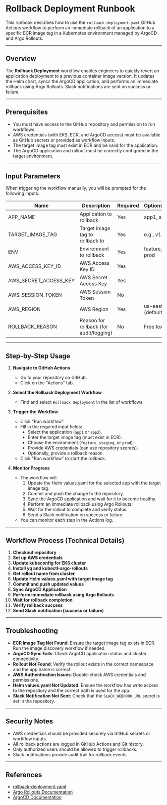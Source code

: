 # Rollback Deployment Runbook

This runbook describes how to use the `rollback-deployment.yaml` GitHub Actions workflow to perform an immediate rollback of an application to a specific ECR image tag in a Kubernetes environment managed by ArgoCD and Argo Rollouts.

---

## Overview

The **Rollback Deployment** workflow enables engineers to quickly revert an application deployment to a previous container image version. It updates the Helm chart, syncs the ArgoCD application, and performs an immediate rollback using Argo Rollouts. Slack notifications are sent on success or failure.

---

## Prerequisites

- You must have access to the GitHub repository and permission to run workflows.
- AWS credentials (with EKS, ECR, and ArgoCD access) must be available as GitHub secrets or provided as workflow inputs.
- The target image tag must exist in ECR and be valid for the application.
- The ArgoCD application and rollout must be correctly configured in the target environment.

---

## Input Parameters

When triggering the workflow manually, you will be prompted for the following inputs:

| Name                   | Description                                 | Required | Options/Example                |
|------------------------|---------------------------------------------|----------|-------------------------------|
| APP_NAME               | Application to rollback                     | Yes      | app1, app2                    |
| TARGET_IMAGE_TAG       | Target image tag to rollback to             | Yes      | e.g., v1.2.3                  |
| ENV                    | Environment to rollback                     | Yes      | feature, staging, prod        |
| AWS_ACCESS_KEY_ID      | AWS Access Key ID                           | Yes      |                               |
| AWS_SECRET_ACCESS_KEY  | AWS Secret Access Key                       | Yes      |                               |
| AWS_SESSION_TOKEN      | AWS Session Token                           | No       |                               |
| AWS_REGION             | AWS Region                                  | Yes      | us-east-1 (default)           |
| ROLLBACK_REASON        | Reason for rollback (for audit/logging)     | No       | Free text                     |

---

## Step-by-Step Usage

1. **Navigate to GitHub Actions**
   - Go to your repository on GitHub.
   - Click on the "Actions" tab.

2. **Select the Rollback Deployment Workflow**
   - Find and select `Rollback Deployment` in the list of workflows.

3. **Trigger the Workflow**
   - Click "Run workflow".
   - Fill in the required input fields:
     - Select the application (`app1` or `app2`).
     - Enter the target image tag (must exist in ECR).
     - Choose the environment (`feature`, `staging`, or `prod`).
     - Provide AWS credentials (can use repository secrets).
     - Optionally, provide a rollback reason.
   - Click "Run workflow" to start the rollback.

4. **Monitor Progress**
   - The workflow will:
     1. Update the Helm values.yaml for the selected app with the target image tag.
     2. Commit and push the change to the repository.
     3. Sync the ArgoCD application and wait for it to become healthy.
     4. Perform an immediate rollback using Argo Rollouts.
     5. Wait for the rollout to complete and verify status.
     6. Send a Slack notification on success or failure.
   - You can monitor each step in the Actions log.

---

## Workflow Process (Technical Details)

1. **Checkout repository**
2. **Set up AWS credentials**
3. **Update kubeconfig for EKS cluster**
4. **Install yq and kubectl-argo-rollouts**
5. **Get rollout name from cluster**
6. **Update Helm values.yaml with target image tag**
7. **Commit and push updated values**
8. **Sync ArgoCD Application**
9. **Perform immediate rollback using Argo Rollouts**
10. **Wait for rollback completion**
11. **Verify rollback success**
12. **Send Slack notification (success or failure)**

---

## Troubleshooting

- **ECR Image Tag Not Found**: Ensure the target image tag exists in ECR. Run the image discovery workflow if needed.
- **ArgoCD Sync Fails**: Check ArgoCD application status and cluster connectivity.
- **Rollout Not Found**: Verify the rollout exists in the correct namespace and the app name is correct.
- **AWS Authentication Issues**: Double-check AWS credentials and permissions.
- **Helm values.yaml Not Updated**: Ensure the workflow has write access to the repository and the correct path is used for the app.
- **Slack Notification Not Sent**: Check that the `SLACK_WEBHOOK_URL` secret is set in the repository.

---

## Security Notes

- AWS credentials should be provided securely via GitHub secrets or workflow inputs.
- All rollback actions are logged in GitHub Actions and Git history.
- Only authorized users should be allowed to trigger rollbacks.
- Slack notifications provide audit trail for rollback events.

---

## References
- [rollback-deployment.yaml](.github/workflows/rollback-deployment.yaml)
- [Argo Rollouts Documentation](https://argoproj.github.io/argo-rollouts/)
- [ArgoCD Documentation](https://argo-cd.readthedocs.io/en/stable/) 